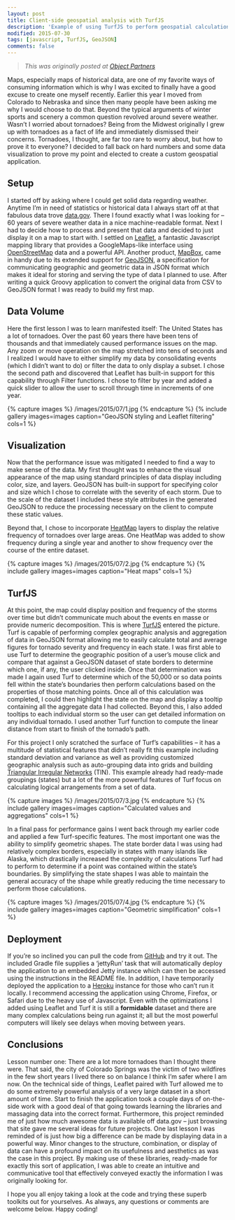 ```yaml
---
layout: post
title: Client-side geospatial analysis with TurfJS
description: 'Example of using TurfJS to perform geospatial calculations in the browser.'
modified: 2015-07-30
tags: [javascript, TurfJS, GeoJSON]
comments: false
---
```


> _This was originally posted at [Object Partners](https://objectpartners.com/2015/07/30/client-side-geospatial-analysis-with-turfjs/)_

Maps, especially maps of historical data, are one of my favorite ways of consuming information which is why I was excited to finally have a good excuse to create one myself recently. Earlier this year I moved from Colorado to Nebraska and since then many people have been asking me why I would choose to do that. Beyond the typical arguments of winter sports and scenery a common question revolved around severe weather. Wasn’t I worried about tornadoes? Being from the Midwest originally I grew up with tornadoes as a fact of life and immediately dismissed their concerns. Tornadoes, I thought, are far too rare to worry about, but how to prove it to everyone? I decided to fall back on hard numbers and some data visualization to prove my point and elected to create a custom geospatial application.

## Setup

I started off by asking where I could get solid data regarding weather. Anytime I’m in need of statistics or historical data I always start off at that fabulous data trove [data.gov](http://www.data.gov/). There I found exactly what I was looking for – 60 years of severe weather data in a nice machine-readable format. Next I had to decide how to process and present that data and decided to just display it on a map to start with. I settled on [Leaflet](http://leafletjs.com/), a fantastic Javascript mapping library that provides a GoogleMaps-like interface using [OpenStreetMap](https://www.openstreetmap.org/) data and a powerful API. Another product, [MapBox](https://www.mapbox.com/), came in handy due to its extended support for [GeoJSON](http://geojson.org/), a specification for communicating geographic and geometric data in JSON format which makes it ideal for storing and serving the type of data I planned to use. After writing a quick Groovy application to convert the original data from CSV to GeoJSON format I was ready to build my first map.

## Data Volume

Here the first lesson I was to learn manifested itself: The United States has a lot of tornadoes. Over the past 60 years there have been tens of thousands and that immediately caused performance issues on the map. Any zoom or move operation on the map stretched into tens of seconds and I realized I would have to either simplify my data by consolidating events (which I didn’t want to do) or filter the data to only display a subset. I chose the second path and discovered that Leaflet has built-in support for this capability through Filter functions. I chose to filter by year and added a quick slider to allow the user to scroll through time in increments of one year.

{% capture images %}
/images/2015/07/1.jpg
{% endcapture %}
{% include gallery images=images caption="GeoJSON styling and Leaflet filtering" cols=1 %}

## Visualization

Now that the performance issue was mitigated I needed to find a way to make sense of the data. My first thought was to enhance the visual appearance of the map using standard principles of data display including color, size, and layers. GeoJSON has built-in support for specifying color and size which I chose to correlate with the severity of each storm. Due to the scale of the dataset I included these style attributes in the generated GeoJSON to reduce the processing necessary on the client to compute these static values.

Beyond that, I chose to incorporate [HeatMap](https://en.wikipedia.org/wiki/Heat_map) layers to display the relative frequency of tornadoes over large areas. One HeatMap was added to show frequency during a single year and another to show frequency over the course of the entire dataset.

{% capture images %}
/images/2015/07/2.jpg
{% endcapture %}
{% include gallery images=images caption="Heat maps" cols=1 %}

## TurfJS

At this point, the map could display position and frequency of the storms over time but didn’t communicate much about the events en masse or provide numeric decomposition. This is where [TurfJS](http://turfjs.org/) entered the picture. Turf is capable of performing complex geographic analysis and aggregation of data in GeoJSON format allowing me to easily calculate total and average figures for tornado severity and frequency in each state. I was first able to use Turf to determine the geographic position of a user’s mouse click and compare that against a GeoJSON dataset of state borders to determine which one, if any, the user clicked inside. Once that determination was made I again used Turf to determine which of the 50,000 or so data points fell within the state’s boundaries then perform calculations based on the properties of those matching points. Once all of this calculation was completed, I could then highlight the state on the map and display a tooltip containing all the aggregate data I had collected. Beyond this, I also added tooltips to each individual storm so the user can get detailed information on any individual tornado. I used another Turf function to compute the linear distance from start to finish of the tornado’s path.

For this project I only scratched the surface of Turf’s capabilities – it has a multitude of statistical features that didn’t really fit this example including standard deviation and variance as well as providing customized geographic analysis such as auto-grouping data into grids and building [Triangular Irregular Networks](https://en.wikipedia.org/wiki/Triangulated_irregular_network) (TIN). This example already had ready-made groupings (states) but a lot of the more powerful features of Turf focus on calculating logical arrangements from a set of data.

{% capture images %}
/images/2015/07/3.jpg
{% endcapture %}
{% include gallery images=images caption="Calculated values and aggregations" cols=1 %}

In a final pass for performance gains I went back through my earlier code and applied a few Turf-specific features. The most important one was the ability to simplify geometric shapes. The state border data I was using had relatively complex borders, especially in states with many islands like Alaska, which drastically increased the complexity of calculations Turf had to perform to determine if a point was contained within the state’s boundaries. By simplifying the state shapes I was able to maintain the general accuracy of the shape while greatly reducing the time necessary to perform those calculations.

{% capture images %}
/images/2015/07/4.jpg
{% endcapture %}
{% include gallery images=images caption="Geometric simplification" cols=1 %}

## Deployment

If you’re so inclined you can pull the code from [GitHub](https://github.com/mike-plummer/WeatherBrowser) and try it out. The included Gradle file supplies a ‘jettyRun’ task that will automatically deploy the application to an embedded Jetty instance which can then be accessed using the instructions in the README file. In addition, I have temporarily deployed the application to a [Heroku](https://weather-browser.herokuapp.com/) instance for those who can’t run it locally. I recommend accessing the application using Chrome, Firefox, or Safari due to the heavy use of Javascript. Even with the optimizations I added using Leaflet and Turf it is still a **formidable** dataset and there are many complex calculations being run against it; all but the most powerful computers will likely see delays when moving between years.

## Conclusions

Lesson number one: There are a lot more tornadoes than I thought there were. That said, the city of Colorado Springs was the victim of two wildfires in the few short years I lived there so on balance I think I’m safer where I am now. On the technical side of things, Leaflet paired with Turf allowed me to do some extremely powerful analysis of a very large dataset in a short amount of time. Start to finish the application took a couple days of on-the-side work with a good deal of that going towards learning the libraries and massaging data into the correct format. Furthermore, this project reminded me of just how much awesome data is available off data.gov – just browsing that site gave me several ideas for future projects. One last lesson I was reminded of is just how big a difference can be made by displaying data in a powerful way. Minor changes to the structure, combination, or display of data can have a profound impact on its usefulness and aesthetics as was the case in this project. By making use of these libraries, ready-made for exactly this sort of application, I was able to create an intuitive and communicative tool that effectively conveyed exactly the information I was originally looking for.

I hope you all enjoy taking a look at the code and trying these superb toolkits out for yourselves. As always, any questions or comments are welcome below. Happy coding!
